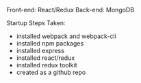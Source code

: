 Front-end: React/Redux 
Back-end: MongoDB

Startup Steps Taken: 
* installed webpack and webpack-cli
* installed npm packages
* installed express
* installed react/redux
* installed redux toolkit
* created as a github repo